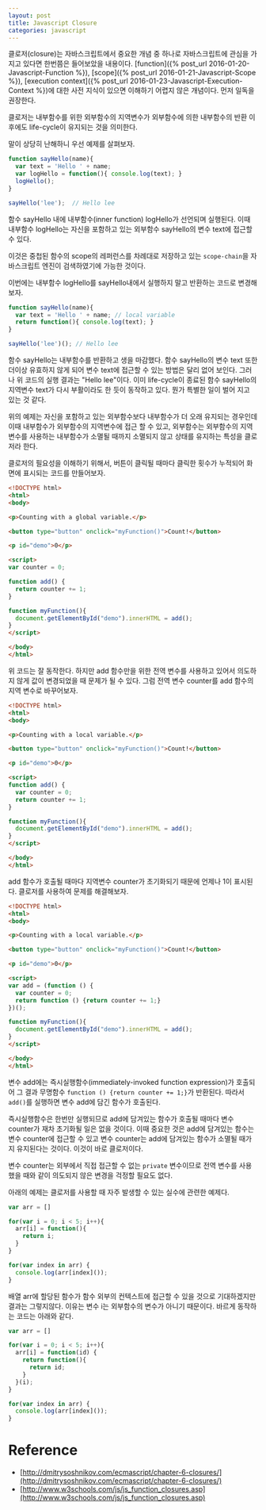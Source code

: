 ```yaml
---
layout: post
title: Javascript Closure
categories: javascript
---
```


클로저(closure)는 자바스크립트에서 중요한 개념 중 하나로 자바스크립트에 관심을 가지고 있다면 한번쯤은 들어보았을 내용이다. [function]({% post_url 2016-01-20-Javascript-Function %}), [scope]({% post_url 2016-01-21-Javascript-Scope %}), [execution context]({% post_url 2016-01-23-Javascript-Execution-Context %})에 대한 사전 지식이 있으면 이해하기 어렵지 않은 개념이다. 먼저 일독을 권장한다.

클로저는 내부함수를 위한 외부함수의 지역변수가 외부함수에 의한 내부함수의 반환 이후에도 life-cycle이 유지되는 것을 의미한다.

말이 상당히 난해하니 우선 예제를 살펴보자.

```javascript
function sayHello(name){
  var text = 'Hello ' + name;
  var logHello = function(){ console.log(text); }
  logHello();
}

sayHello('lee');  // Hello lee
```

함수 sayHello 내에 내부함수(inner function) logHello가 선언되며 실행된다.
이때 내부함수 logHello는 자신을 포함하고 있는 외부함수 sayHello의 변수 text에 접근할 수 있다.

이것은 중첩된 함수의 scope의 레퍼런스를 차례대로 저장하고 있는 `scope-chain`을 자바스크립트 엔진이 검색하였기에 가능한 것이다.

이번에는 내부함수 logHello를 sayHello내에서 실행하지 말고 반환하는 코드로 변경해 보자.

```javascript
function sayHello(name){
  var text = 'Hello ' + name; // local variable
  return function(){ console.log(text); }
}

sayHello('lee')(); // Hello lee
```

함수 sayHello는 내부함수를 반환하고 생을 마감했다. 함수 sayHello의 변수 text 또한 더이상 유효하지 않게 되어 변수 text에 접근할 수 있는 방법은 달리 없어 보인다. 그러나 위 코드의 실행 결과는 "Hello lee"이다. 이미 life-cycle이 종료된 함수 sayHello의 지역변수 text가 다시 부활이라도 한 듯이 동작하고 있다. 뭔가 특별한 일이 벌어 지고 있는 것 같다.

위의 예제는 자신을 포함하고 있는 외부함수보다 내부함수가 더 오래 유지되는 경우인데 이때 내부함수가 외부함수의 지역변수에 접근 할 수 있고, 외부함수는 외부함수의 지역변수를 사용하는 내부함수가 소멸될 때까지 소멸되지 않고 상태를 유지하는 특성을 클로저라 한다.

클로저의 필요성을 이해하기 위해서, 버튼이 클릭될 때마다 클릭한 횟수가 누적되어 화면에 표시되는 코드를 만들어보자.

```html
<!DOCTYPE html>
<html>
<body>

<p>Counting with a global variable.</p>

<button type="button" onclick="myFunction()">Count!</button>

<p id="demo">0</p>

<script>
var counter = 0;

function add() {
  return counter += 1;
}

function myFunction(){
  document.getElementById("demo").innerHTML = add();
}
</script>

</body>
</html>
```

위 코드는 잘 동작한다. 하지만 add 함수만을 위한 전역 변수를 사용하고 있어서 의도하지 않게 값이 변경되었을 때 문제가 될 수 있다. 그럼 전역 변수 counter를 add 함수의 지역 변수로 바꾸어보자.  

```html
<!DOCTYPE html>
<html>
<body>

<p>Counting with a local variable.</p>

<button type="button" onclick="myFunction()">Count!</button>

<p id="demo">0</p>

<script>
function add() {
  var counter = 0;
  return counter += 1;
}

function myFunction(){
  document.getElementById("demo").innerHTML = add();
}
</script>

</body>
</html>
```

add 함수가 호출될 때마다 지역변수 counter가 초기화되기 때문에 언제나 1이 표시된다. 클로저를 사용하여 문제를 해결해보자.

```html
<!DOCTYPE html>
<html>
<body>

<p>Counting with a local variable.</p>

<button type="button" onclick="myFunction()">Count!</button>

<p id="demo">0</p>

<script>
var add = (function () {
  var counter = 0;
  return function () {return counter += 1;}
})();

function myFunction(){
  document.getElementById("demo").innerHTML = add();
}
</script>

</body>
</html>
```
변수 add에는 즉시실행함수(immediately-invoked function expression)가 호출되어 그 결과 무명함수 `function () {return counter += 1;}`가 반환된다. 따라서 `add()`를 실행하면 변수 add에 담긴 함수가 호출된다.

즉시실행함수은 한번만 실행되므로 add에 담겨있는 함수가 호출될 때마다 변수 counter가 재차 초기화될 일은 없을 것이다. 이때 중요한 것은 add에 담겨있는 함수는 변수 counter에 접근할 수 있고 변수 counter는 add에 담겨있는 함수가 소멸될 때가지 유지된다는 것이다. 이것이 바로 클로저이다.

변수 counter는 외부에서 직접 접근할 수 없는 `private` 변수이므로 전역 변수를 사용했을 때와 같이 의도되지 않은 변경을 걱정할 필요도 없다.

아래의 예제는 클로저를 사용할 때 자주 발생할 수 있는 실수에 관련한 예제다.

```javascript
var arr = []

for(var i = 0; i < 5; i++){
  arr[i] = function(){
    return i;
  }
}

for(var index in arr) {
  console.log(arr[index]());
}
```

배열 arr에 할당된 함수가 함수 외부의 컨텍스트에 접근할 수 있을 것으로 기대하겠지만 결과는 그렇지않다. 이유는 변수 i는 외부함수의 변수가 아니기 때문이다. 바르게 동작하는 코드는 아래와 같다.

```javascript
var arr = []

for(var i = 0; i < 5; i++){
  arr[i] = function(id) {
    return function(){
      return id;
    }
  }(i);
}

for(var index in arr) {
  console.log(arr[index]());
}
```

# Reference

* [http://dmitrysoshnikov.com/ecmascript/chapter-6-closures/](http://dmitrysoshnikov.com/ecmascript/chapter-6-closures/)  
* [http://www.w3schools.com/js/js_function_closures.asp](http://www.w3schools.com/js/js_function_closures.asp)
